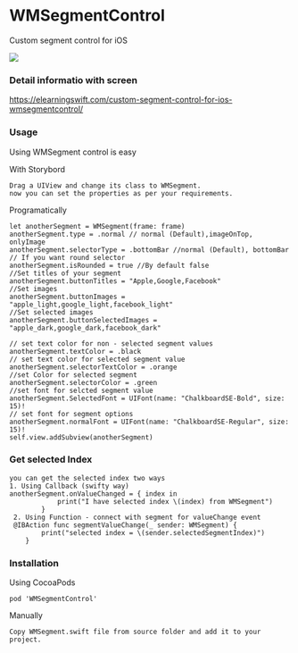 # WMSegmentControl
Custom segment control for iOS

![](https://github.com/malekwasim/WMSegmentControl/blob/master/Screenshots/screenshot.png)

### Detail informatio with screen
https://elearningswift.com/custom-segment-control-for-ios-wmsegmentcontrol/
### Usage
Using WMSegment control is easy

With Storybord
```
Drag a UIView and change its class to WMSegment.
now you can set the properties as per your requirements.
```
Programatically
```
let anotherSegment = WMSegment(frame: frame)
anotherSegment.type = .normal // normal (Default),imageOnTop, onlyImage
anotherSegment.selectorType = .bottomBar //normal (Default), bottomBar
// If you want round selector 
anotherSegment.isRounded = true //By default false
//Set titles of your segment
anotherSegment.buttonTitles = "Apple,Google,Facebook"
//Set images 
anotherSegment.buttonImages = "apple_light,google_light,facebook_light"
//Set selected images 
anotherSegment.buttonSelectedImages = "apple_dark,google_dark,facebook_dark"

// set text color for non - selected segment values
anotherSegment.textColor = .black
// set text color for selected segment value
anotherSegment.selectorTextColor = .orange
//set Color for selected segment
anotherSegment.selectorColor = .green
//set font for selcted segment value
anotherSegment.SelectedFont = UIFont(name: "ChalkboardSE-Bold", size: 15)!
// set font for segment options
anotherSegment.normalFont = UIFont(name: "ChalkboardSE-Regular", size: 15)!
self.view.addSubview(anotherSegment)
```
### Get selected Index
```
you can get the selected index two ways
1. Using Callback (swifty way)
anotherSegment.onValueChanged = { index in
            print("I have selected index \(index) from WMSegment")
        }
 2. Using Function - connect with segment for valueChange event
 @IBAction func segmentValueChange(_ sender: WMSegment) {
        print("selected index = \(sender.selectedSegmentIndex)")
    }
```
### Installation
Using CocoaPods

```
pod 'WMSegmentControl'
```
Manually
```
Copy WMSegment.swift file from source folder and add it to your project.
```
